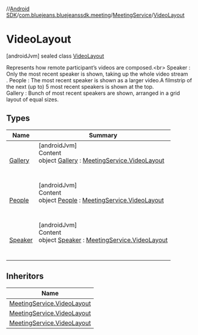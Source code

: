 //[Android SDK](../../../../index.md)/[com.bluejeans.bluejeanssdk.meeting](../../index.md)/[MeetingService](../index.md)/[VideoLayout](index.md)



# VideoLayout  
 [androidJvm] sealed class [VideoLayout](index.md)

Represents how remote participant’s videos are composed.<br\> Speaker : Only the most recent speaker is shown, taking up the whole video stream</br>. People : The most recent speaker is shown as a larger video.A filmstrip of the next (up to) 5 most recent speakers is shown at the top.</br> Gallery : Bunch of most recent speakers are shown, arranged in a grid layout of equal sizes.

   


## Types  
  
|  Name |  Summary | 
|---|---|
| <a name="com.bluejeans.bluejeanssdk.meeting/MeetingService.VideoLayout.Gallery///PointingToDeclaration/"></a>[Gallery](-gallery/index.md)| <a name="com.bluejeans.bluejeanssdk.meeting/MeetingService.VideoLayout.Gallery///PointingToDeclaration/"></a>[androidJvm]  <br>Content  <br>object [Gallery](-gallery/index.md) : [MeetingService.VideoLayout](index.md)  <br><br><br>|
| <a name="com.bluejeans.bluejeanssdk.meeting/MeetingService.VideoLayout.People///PointingToDeclaration/"></a>[People](-people/index.md)| <a name="com.bluejeans.bluejeanssdk.meeting/MeetingService.VideoLayout.People///PointingToDeclaration/"></a>[androidJvm]  <br>Content  <br>object [People](-people/index.md) : [MeetingService.VideoLayout](index.md)  <br><br><br>|
| <a name="com.bluejeans.bluejeanssdk.meeting/MeetingService.VideoLayout.Speaker///PointingToDeclaration/"></a>[Speaker](-speaker/index.md)| <a name="com.bluejeans.bluejeanssdk.meeting/MeetingService.VideoLayout.Speaker///PointingToDeclaration/"></a>[androidJvm]  <br>Content  <br>object [Speaker](-speaker/index.md) : [MeetingService.VideoLayout](index.md)  <br><br><br>|


## Inheritors  
  
|  Name | 
|---|
| <a name="com.bluejeans.bluejeanssdk.meeting/MeetingService.VideoLayout.Speaker///PointingToDeclaration/"></a>[MeetingService.VideoLayout](-speaker/index.md)|
| <a name="com.bluejeans.bluejeanssdk.meeting/MeetingService.VideoLayout.People///PointingToDeclaration/"></a>[MeetingService.VideoLayout](-people/index.md)|
| <a name="com.bluejeans.bluejeanssdk.meeting/MeetingService.VideoLayout.Gallery///PointingToDeclaration/"></a>[MeetingService.VideoLayout](-gallery/index.md)|


